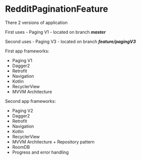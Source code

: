 # RedditPaginationFeature
There 2 versions of application

First uses - Paging V1 - located on branch <i><b>master</b></i>

Second uses - Paging V3 - located on branch <i><b>feature/pagingV3</b></i>

First app frameworks:
- Paging V1
- Dagger2
- Retrofit
- Navigation
- Kotlin
- RecyclerView
- MVVM Architecture

Second app frameworks:
- Paging V2
- Dagger2
- Retrofit
- Navigation
- Kotlin
- RecyclerView
- MVVM Architecture + Repository pattern
- RoomDB
- Progress and error handling
